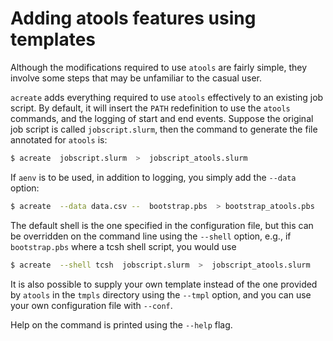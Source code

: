 # Adding atools features using templates

Although the modifications required to use `atools` are fairly simple,
they involve some steps that may be unfamiliar to the casual user.

`acreate` adds everything required to use `atools` effectively to an
existing job script.  By default, it will insert the `PATH` redefinition
to use the `atools` commands, and the logging of start and end events.
Suppose the original job script is called `jobscript.slurm`, then the command
to generate the file annotated for `atools` is:

```bash
$ acreate  jobscript.slurm  >  jobscript_atools.slurm
```

If `aenv` is to be used, in addition to logging, you simply add the
`--data` option:
```bash
$ acreate  --data data.csv --  bootstrap.pbs  > bootstrap_atools.pbs
```

The default shell is the one specified in the configuration file, but
this can be overridden on the command line using the `--shell` option,
e.g., if `bootstrap.pbs` where a tcsh shell script, you would use

```bash
$ acreate  --shell tcsh  jobscript.slurm  >  jobscript_atools.slurm
```

It is also possible to supply your own template instead of the one provided
by `atools` in the `tmpls` directory using the `--tmpl` option, and you
can use your own configuration file with `--conf`.

Help on the command is printed using the `--help` flag.
